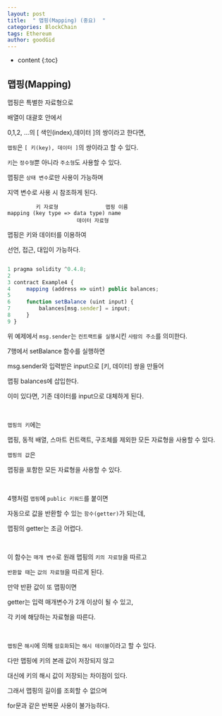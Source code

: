 ```yaml
---
layout: post
title:  " 맵핑(Mapping) (중요)  "
categories: BlockChain
tags: Ethereum
author: goodGid
---
```

* content
{:toc}


## 맵핑(Mapping)

맵핑은 특별한 자료형으로

배열이 대괄호 안에서

0,1,2, ...의 [ 색인(index),데이터 ]의 쌍이라고 한다면,

`맵핑`은 `[ 키(key), 데이터 ]`의 쌍이라고 할 수 있다.

`키`는 `정수형`뿐 아니라 `주소형`도 사용할 수 있다.

맵핑은 `상태 변수`로만 사용이 가능하며 

지역 변수로 사용 시 참조하게 된다.

```
         키 자료형               맵핑 이름
mapping (key type => data type) name
                      데이터 자료형
```

맵핑은 키와 데이터를 이용하여

선언, 접근, 대입이 가능하다.


``` js

1 pragma solidity ^0.4.8; 
2 
3 contract Example4 {
4     mapping (address => uint) public balances;
5
6     function setBalance (uint input) {
7         balances[msg.sender] = input;
8     }
9 }

```

위 예제에서 `msg.sender`는 `컨트랙트를 실행`시킨 `사람의 주소`를 의미한다.

7행에서 setBalance 함수를 실행하면

msg.sender와 입력받은 input으로 [키, 데이터] 쌍을 만들어

맵핑 balances에 삽입한다.

이미 있다면, 기존 데이터를 input으로 대체하게 된다.

<br>

`맵핑의 키`에는 

맵핑, 동적 배열, 스마트 컨트랙트, 구조체를 제외한 모든 자료형을 사용할 수 있다.

`맵핑의 값`은

맵핑을 포함한 모든 자료형을 사용할 수 있다.

<br>

4행처럼 `맵핑`에 `public 키워드`를 붙이면

자동으로 값을 반환할 수 있는 `함수(getter)`가 되는데,

맵핑의 getter는 조금 어렵다.

<br>

이 함수는 `매개 변수`로 원래 맵핑의 `키의 자료형`을 따르고

`반환할 때`는 `값의 자료형`을 따르게 된다.

만약 반환 값이 또 맵핑이면 

getter는 입력 매개변수가 2개 이상이 될 수 있고,

각 키에 해당하는 자료형을 따른다.

<br>

`맵핑`은 `해시`에 의해 `암호화`되는 `해시 테이블`이라고 할 수 있다.

다만 맵핑에 키의 본래 값이 저장되지 않고

대신에 키의 해시 값이 저장되는 차이점이 있다.

그래서 맵핑의 길이를 조회할 수 없으며

for문과 같은 반복문 사용이 불가능하다.